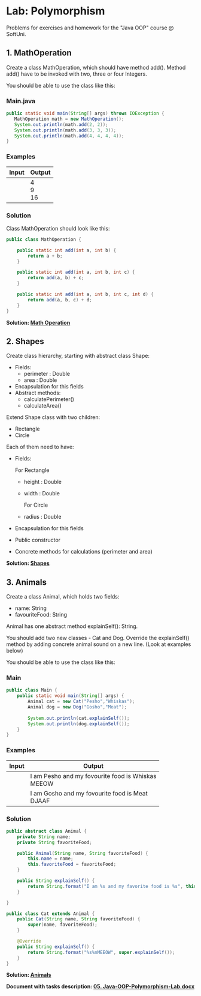 # Lab: Polymorphism

Problems for exercises and homework for the "Java OOP" course @ SoftUni.

## 1. MathOperation

Create a class MathOperation, which should have method add(). Method add() have to be invoked with two, three or four Integers.

You should be able to use the class like this:

### Main.java

 ```java
public static void main(String[] args) throws IOException {
    MathOperation math = new MathOperation();
    System.out.println(math.add(2, 2));
    System.out.println(math.add(3, 3, 3));
    System.out.println(math.add(4, 4, 4, 4));
}
 ```

### Examples

<table>
<thead>
<tr>
<th>Input</th>
<th>Output</th>
</tr>
</thead>
<tbody>
<tr>
<td></td>
<td>4<br>9<br>16</td>
</tr>
</tbody>
</table>

### Solution

Class MathOperation should look like this:

```java
public class MathOperation {

    public static int add(int a, int b) {
        return a + b;
    }

    public static int add(int a, int b, int c) {
        return add(a, b) + c;
    }

    public static int add(int a, int b, int c, int d) {
        return add(a, b, c) + d;
    }
}
 ```

<p><b>Solution: <a href="./mathoperation/src">Math Operation</a></b></p>

## 2. Shapes

Create class hierarchy, starting with abstract class Shape:

- Fields:
  - perimeter : Double
  - area : Double
- Encapsulation for this fields
- Abstract methods:
  - calculatePerimeter()
  - calculateArea()

Extend Shape class with two children:

- Rectangle
- Circle

Each of them need to have:

- Fields:

    For Rectangle

  - height : Double
  - width : Double

    For Circle
  - radius : Double

- Encapsulation for this fields
- Public constructor 
- Concrete methods for calculations (perimeter and area)

<p><b>Solution: <a href="./shapes/src">Shapes</a></b></p>

## 3. Animals

Create a class Animal, which holds two fields:

- name: String
- favouriteFood: String

Animal has one abstract method explainSelf(): String.

You should add two new classes - Cat and Dog. Override the explainSelf() method by adding concrete animal sound on a new line. (Look at examples below) 

You should be able to use the class like this:

### Main

```java
public class Main {
    public static void main(String[] args) {
        Animal cat = new Cat("Pesho","Whiskas");
        Animal dog = new Dog("Gosho","Meat");
        
        System.out.println(cat.explainSelf());
        System.out.println(dog.explainSelf());
    }
}
```

### Examples

<table>
<thead>
<tr>
<th>Input</th>
<th>Output</th>
</tr>
</thead>
<tbody>
<tr>
<td></td>
<td>I am Pesho and my fovourite food is Whiskas<br>MEEOW</td>
</tr>
<tr>
<td></td>
<td>I am Gosho and my fovourite food is Meat<br>DJAAF</td>
</tr>
</tbody>
</table>

### Solution

```java
public abstract class Animal {
    private String name;
    private String favoriteFood;

    public Animal(String name, String favoriteFood) {
        this.name = name;
        this.favoriteFood = favoriteFood;
    }

    public String explainSelf() {
        return String.format("I am %s and my favorite food is %s", this.name, this.favoriteFood);
    }

}
```

```java
public class Cat extends Animal {
    public Cat(String name, String favoriteFood) {
        super(name, favoriteFood);
    }

    @Override
    public String explainSelf() {
        return String.format("%s%nMEEOW", super.explainSelf());
    }
}
```

<p><b>Solution: <a href="./animals/src">Animals</a></b></p>

<p><b>Document with tasks description: <a href="./resources/05. Java-OOP-Polymorphism-Lab.docx">05. Java-OOP-Polymorphism-Lab.docx</a></b></p>
